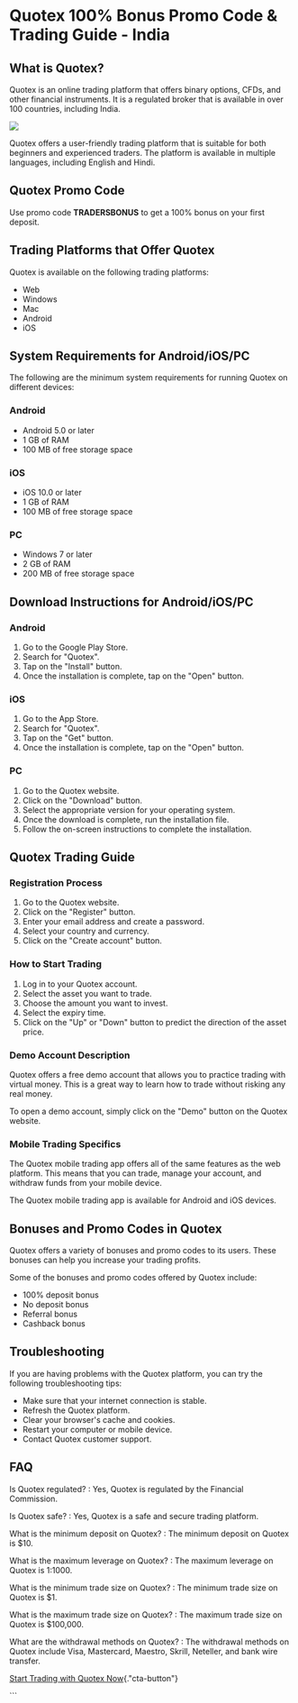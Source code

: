 # Quotex 100% Bonus Promo Code & Trading Guide - India

## What is Quotex?

Quotex is an online trading platform that offers binary options, CFDs,
and other financial instruments. It is a regulated broker that is
available in over 100 countries, including India.

[![](https://static.quotex.io/files/4_en/300_250.jpg)](https://traff.sbs/brokerqxlid)

Quotex offers a user-friendly trading platform that is suitable for both
beginners and experienced traders. The platform is available in multiple
languages, including English and Hindi.

## Quotex Promo Code

Use promo code **TRADERSBONUS** to get a 100% bonus on your first
deposit.

## Trading Platforms that Offer Quotex

Quotex is available on the following trading platforms:

-   Web
-   Windows
-   Mac
-   Android
-   iOS

## System Requirements for Android/iOS/PC

The following are the minimum system requirements for running Quotex on
different devices:

### Android

-   Android 5.0 or later
-   1 GB of RAM
-   100 MB of free storage space

### iOS

-   iOS 10.0 or later
-   1 GB of RAM
-   100 MB of free storage space

### PC

-   Windows 7 or later
-   2 GB of RAM
-   200 MB of free storage space

## Download Instructions for Android/iOS/PC

### Android

1.  Go to the Google Play Store.
2.  Search for "Quotex".
3.  Tap on the "Install" button.
4.  Once the installation is complete, tap on the "Open" button.

### iOS

1.  Go to the App Store.
2.  Search for "Quotex".
3.  Tap on the "Get" button.
4.  Once the installation is complete, tap on the "Open" button.

### PC

1.  Go to the Quotex website.
2.  Click on the "Download" button.
3.  Select the appropriate version for your operating system.
4.  Once the download is complete, run the installation file.
5.  Follow the on-screen instructions to complete the installation.

## Quotex Trading Guide

### Registration Process

1.  Go to the Quotex website.
2.  Click on the "Register" button.
3.  Enter your email address and create a password.
4.  Select your country and currency.
5.  Click on the "Create account" button.

### How to Start Trading

1.  Log in to your Quotex account.
2.  Select the asset you want to trade.
3.  Choose the amount you want to invest.
4.  Select the expiry time.
5.  Click on the "Up" or "Down" button to predict the
    direction of the asset price.

### Demo Account Description

Quotex offers a free demo account that allows you to practice trading
with virtual money. This is a great way to learn how to trade without
risking any real money.

To open a demo account, simply click on the "Demo" button on the
Quotex website.

### Mobile Trading Specifics

The Quotex mobile trading app offers all of the same features as the web
platform. This means that you can trade, manage your account, and
withdraw funds from your mobile device.

The Quotex mobile trading app is available for Android and iOS devices.

## Bonuses and Promo Codes in Quotex

Quotex offers a variety of bonuses and promo codes to its users. These
bonuses can help you increase your trading profits.

Some of the bonuses and promo codes offered by Quotex include:

-   100% deposit bonus
-   No deposit bonus
-   Referral bonus
-   Cashback bonus

## Troubleshooting

If you are having problems with the Quotex platform, you can try the
following troubleshooting tips:

-   Make sure that your internet connection is stable.
-   Refresh the Quotex platform.
-   Clear your browser\'s cache and cookies.
-   Restart your computer or mobile device.
-   Contact Quotex customer support.

## FAQ

Is Quotex regulated?
:   Yes, Quotex is regulated by the Financial Commission.

Is Quotex safe?
:   Yes, Quotex is a safe and secure trading platform.

What is the minimum deposit on Quotex?
:   The minimum deposit on Quotex is \$10.

What is the maximum leverage on Quotex?
:   The maximum leverage on Quotex is 1:1000.

What is the minimum trade size on Quotex?
:   The minimum trade size on Quotex is \$1.

What is the maximum trade size on Quotex?
:   The maximum trade size on Quotex is \$100,000.

What are the withdrawal methods on Quotex?
:   The withdrawal methods on Quotex include Visa, Mastercard, Maestro,
    Skrill, Neteller, and bank wire transfer.

[Start Trading with Quotex
Now](\%22https://traff.sbs/brokerqxsignup\%22){."cta-button"}

\`\`\`


